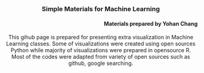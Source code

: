 <!-- KRIHS Magazine Information -->
<br />
<div align="center">
<h3 align="center">Simple Materials for Machine Learning</h3>
<h4 align="right">Materials prepared by Yohan Chang</h4>
  <p align="center">
    This gihub page is prepared for presenting extra visualization in Machine Learning classes. Some of visualizations were created using open sources Python while majority of visualizations were prepared in opensource R. Most of the codes were adapted from variety of open sources such as github, google searching.
    <br />
    <br />
    <br />
  </p>
</div>


